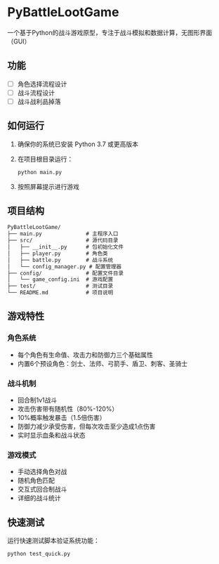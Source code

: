 # PyBattleLootGame

一个基于Python的战斗游戏原型，专注于战斗模拟和数据计算，无图形界面（GUI）

## 功能

- [ ] 角色选择流程设计
- [ ] 战斗流程设计
- [ ] 战斗战利品掉落

## 如何运行

1. 确保你的系统已安装 Python 3.7 或更高版本
2. 在项目根目录运行：

   ```bash
   python main.py
   ```

3. 按照屏幕提示进行游戏

## 项目结构

``` txt
PyBattleLootGame/
├── main.py              # 主程序入口
├── src/                 # 源代码目录
│   ├── __init__.py      # 包初始化文件
│   ├── player.py        # 角色类
│   ├── battle.py        # 战斗系统
│   └── config_manager.py # 配置管理器
├── config/              # 配置文件目录
│   └── game_config.ini  # 游戏配置
├── test/                # 测试目录
└── README.md            # 项目说明
```

## 游戏特性

### 角色系统

- 每个角色有生命值、攻击力和防御力三个基础属性
- 内置6个预设角色：剑士、法师、弓箭手、盾卫、刺客、圣骑士

### 战斗机制

- 回合制1v1战斗
- 攻击伤害带有随机性（80%-120%）
- 10%概率触发暴击（1.5倍伤害）
- 防御力减少承受伤害，但每次攻击至少造成1点伤害
- 实时显示血条和战斗状态

### 游戏模式

- 手动选择角色对战
- 随机角色匹配
- 交互式回合制战斗
- 详细的战斗统计

## 快速测试

运行快速测试脚本验证系统功能：

```bash
python test_quick.py
```
